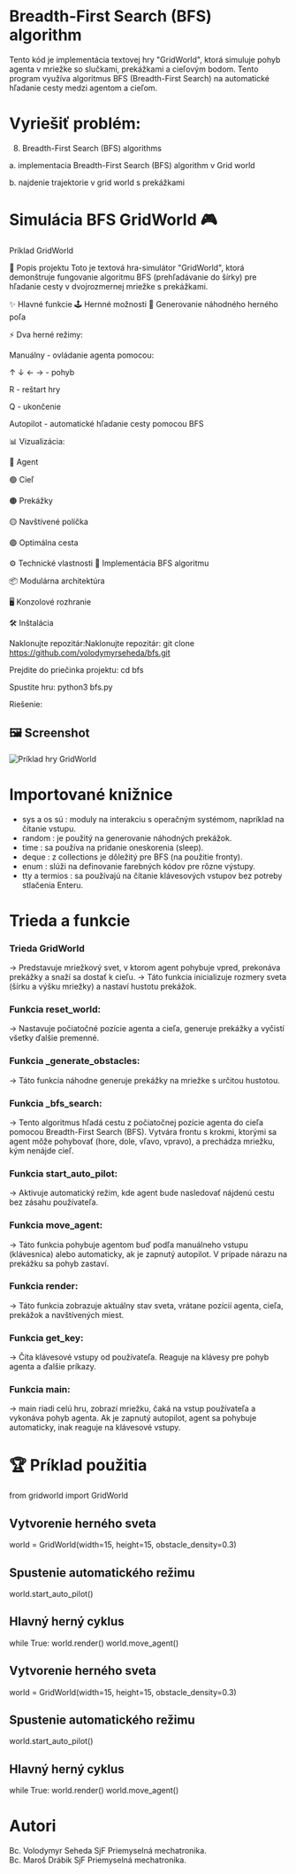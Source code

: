 # Breadth-First Search (BFS) algorithm

Tento kód je implementácia textovej hry "GridWorld", ktorá simuluje pohyb agenta v mriežke so slučkami, prekážkami a cieľovým bodom. Tento program využíva algoritmus BFS (Breadth-First Search) na automatické hľadanie cesty medzi agentom a cieľom.

# Vyriešiť problém:

8. Breadth-First Search (BFS) algorithms

a. implementacia Breadth-First Search (BFS) algorithm v Grid world

b. najdenie trajektorie v grid world s prekážkami


# Simulácia BFS GridWorld 🎮
Príklad GridWorld

📖 Popis projektu
Toto je textová hra-simulátor "GridWorld", ktorá demonštruje fungovanie algoritmu BFS (prehľadávanie do šírky) pre hľadanie cesty v dvojrozmernej mriežke s prekážkami.

✨ Hlavné funkcie
🕹️ Hernné možnosti
🎲 Generovanie náhodného herného poľa

⚡ Dva herné režimy:

Manuálny - ovládanie agenta pomocou:

↑ ↓ ← → - pohyb

R - reštart hry

Q - ukončenie

Autopilot - automatické hľadanie cesty pomocou BFS

📊 Vizualizácia:

🔵 Agent

🟢 Cieľ

🟤 Prekážky

🟡 Navštívené políčka

🟣 Optimálna cesta

⚙️ Technické vlastnosti
🧠 Implementácia BFS algoritmu

📦 Modulárna architektúra

🖥️ Konzolové rozhranie

🛠️ Inštalácia

Naklonujte repozitár:Naklonujte repozitár:
git clone https://github.com/volodymyrseheda/bfs.git

Prejdite do priečinka projektu:
cd bfs

Spustite hru:
python3 bfs.py

Riešenie:

## 🖼️ Screenshot

![Príklad hry GridWorld](foto/image1.png)

# Importované knižnice

- sys a os sú : moduly na interakciu s operačným systémom, napríklad na čítanie vstupu.
- random : je použitý na generovanie náhodných prekážok.
- time : sa používa na pridanie oneskorenia (sleep).
- deque : z collections je dôležitý pre BFS (na použitie fronty).
- enum : slúži na definovanie farebných kódov pre rôzne výstupy.
- tty a termios : sa používajú na čítanie klávesových vstupov bez potreby stlačenia Enteru.

# Trieda a funkcie

### Trieda GridWorld 
-> Predstavuje mriežkový svet, v ktorom agent pohybuje vpred, prekonáva prekážky a snaží sa dostať k cieľu.
-> Táto funkcia inicializuje rozmery sveta (šírku a výšku mriežky) a nastaví hustotu prekážok.

### Funkcia reset_world:
-> Nastavuje počiatočné pozície agenta a cieľa, generuje prekážky a vyčistí všetky ďalšie premenné.

### Funkcia _generate_obstacles:
-> Táto funkcia náhodne generuje prekážky na mriežke s určitou hustotou.

### Funkcia _bfs_search:
-> Tento algoritmus hľadá cestu z počiatočnej pozície agenta do cieľa pomocou Breadth-First Search (BFS). Vytvára frontu s krokmi, ktorými sa agent môže pohybovať (hore, dole, vľavo, vpravo), a prechádza mriežku, kým nenájde cieľ.

### Funkcia start_auto_pilot:
-> Aktivuje automatický režim, kde agent bude nasledovať nájdenú cestu bez zásahu používateľa.

### Funkcia move_agent:
-> Táto funkcia pohybuje agentom buď podľa manuálneho vstupu (klávesnica) alebo automaticky, ak je zapnutý autopilot. V prípade nárazu na prekážku sa pohyb zastaví.

### Funkcia render:
-> Táto funkcia zobrazuje aktuálny stav sveta, vrátane pozícií agenta, cieľa, prekážok a navštívených miest.

### Funkcia get_key:
-> Číta klávesové vstupy od používateľa. Reaguje na klávesy pre pohyb agenta a ďalšie príkazy.

### Funkcia main:
-> main riadi celú hru, zobrazí mriežku, čaká na vstup používateľa a vykonáva pohyb agenta. Ak je zapnutý autopilot, agent sa pohybuje automaticky, inak reaguje na klávesové vstupy.

# 🏆 Príklad použitia
from gridworld import GridWorld

## Vytvorenie herného sveta
world = GridWorld(width=15, height=15, obstacle_density=0.3)

## Spustenie automatického režimu
world.start_auto_pilot()

## Hlavný herný cyklus
while True:
    world.render()
    world.move_agent()

## Vytvorenie herného sveta
world = GridWorld(width=15, height=15, obstacle_density=0.3)

## Spustenie automatického režimu
world.start_auto_pilot()

## Hlavný herný cyklus
while True:
    world.render()
    world.move_agent()

# Autori 
Bc. Volodymyr Seheda	SjF	Priemyselná mechatronika.	
Bc. Maroš Drábik	    SjF	Priemyselná mechatronika.	




